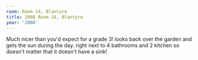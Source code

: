 ```yaml
---
room: Room 14, Blantyre
title: 2008 Room 14, Blantyre
year: '2008'
---
```


Much nicer than you'd expect for a grade 3! looks back over the garden and gets the sun during the day. right next to 4 bathrooms and 2 kitchen so doesn't matter that it doesn't have a sink!